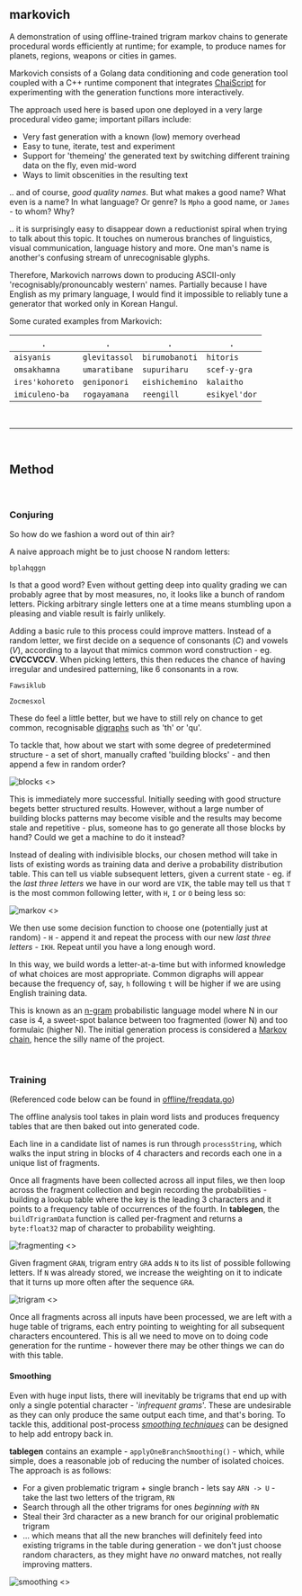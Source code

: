 ## markovich

A demonstration of using offline-trained trigram markov chains to generate procedural words efficiently at runtime; for example, to produce names for planets, regions, weapons or cities in games.

Markovich consists of a Golang data conditioning and code generation tool coupled with a C++ runtime component that integrates [ChaiScript](https://github.com/ChaiScript) for experimenting with the generation functions more interactively. 

The approach used here is based upon one deployed in a very large procedural video game; important pillars include:

* Very fast generation with a known (low) memory overhead
* Easy to tune, iterate, test and experiment 
* Support for 'themeing' the generated text by switching different training data on the fly, even mid-word
* Ways to limit obscenities in the resulting text

.. and of course, *good quality names*. But what makes a good name? What even is a name? In what language? Or genre? Is `Mpho` a good name, or `James` - to whom? Why?

.. it is surprisingly easy to disappear down a reductionist spiral when trying to talk about this topic. It touches on numerous branches of linguistics, visual communication, language history and more. One man's name is another's confusing stream of unrecognisable glyphs.

Therefore, Markovich narrows down to producing ASCII-only 'recognisably/pronouncably western' names. Partially because I have English as my primary language, I would find it impossible to reliably tune a generator that worked only in Korean Hangul.

Some curated examples from Markovich:

. | . | . | .
--- | --- | --- | ---
`aisyanis` | `glevitassol` | `birumobanoti` | `hitoris`
`omsakhamna` | `umaratibane` | `supuriharu` | `scef-y-gra`
`ires'kohoreto` | `geniponori` | `eishichemino` | `kalaitho`
`imiculeno-ba` | `rogayamana` | `reengill` | `esikyel'dor`



<br><hr><br>
## Method

<br>

### Conjuring

So how do we fashion a word out of thin air?

A naive approach might be to just choose N random letters:

```bplahqggn```

Is that a good word? Even without getting deep into quality grading we can probably agree that by most measures, no, it looks like a bunch of random letters. Picking arbitrary single letters one at a time means stumbling upon a pleasing and viable result is fairly unlikely.

Adding a basic rule to this process could improve matters. Instead of a random letter, we first decide on a sequence of consonants (*C*) and vowels (*V*), according to a layout that mimics common word construction - eg. **CVCCVCCV**. When picking letters, this then reduces the chance of having irregular and undesired patterning, like 6 consonants in a row. 

```Fawsiklub```

```Zocmesxol```

These do feel a little better, but we have to still rely on chance to get common, recognisable [digraphs](https://en.wikipedia.org/wiki/Digraph_(orthography)) such as 'th' or 'qu'.


To tackle that, how about we start with some degree of predetermined structure - a set of short, manually crafted 'building blocks' - and then append a few in random order?

![blocks <>](/doc/block-demo1.svg "Blocks")

This is immediately more successful. Initially seeding with good structure begets better structured results. However, without a large number of building blocks patterns may become visible and the results may become stale and repetitive - plus, someone has to go generate all those blocks by hand? Could we get a machine to do it instead? 

Instead of dealing with indivisible blocks, our chosen method will take in lists of existing words as training data and derive a probability distribution table. This can tell us viable subsequent letters, given a current state - eg. if the *last three letters* we have in our word are ```VIK```, the table may tell us that ```T``` is the most common following letter, with ```H```, ```I``` or ```O``` being less so:

![markov <>](/doc/markov-demo1.svg "Markov")

We then use some decision function to choose one (potentially just at random) - ```H``` - append it and repeat the process with our new *last three letters* - ```IKH```. Repeat until you have a long enough word.

In this way, we build words a letter-at-a-time but with informed knowledge of what choices are most appropriate. Common digraphs will appear because the frequency of, say, ```h``` following ```t``` will be higher if we are using English training data.

This is known as an [n-gram](https://en.wikipedia.org/wiki/N-gram) probabilistic language model where N in our case is 4, a sweet-spot balance between too fragmented (lower N) and too formulaic (higher N). The initial generation process is considered a [Markov chain](https://en.wikipedia.org/wiki/Markov_chain), hence the silly name of the project.

<br>

### Training

(Referenced code below can be found in [offline/freqdata.go](offline/freqdata.go))

The offline analysis tool takes in plain word lists and produces frequency tables that are then baked out into generated code.

Each line in a candidate list of names is run through ```processString```, which walks the input string in blocks of 4 characters and records each one in a unique list of fragments.

Once all fragments have been collected across all input files, we then loop across the fragment collection and begin recording the probabilities - building a lookup table where the key is the leading 3 characters and it points to a frequency table of occurrences of the fourth. In **tablegen**, the ```buildTrigramData``` function is called per-fragment and returns a ```byte:float32``` map of character to probability weighting.

![fragmenting <>](/doc/fragment.svg "Fragment")

Given fragment ```GRAN```, trigram entry ```GRA``` adds ```N``` to its list of possible following letters. If ```N``` was already stored, we increase the weighting on it to indicate that it turns up more often after the sequence ```GRA```.

![trigram <>](/doc/trigram.svg "Trigram")

Once all fragments across all inputs have been processed, we are left with a huge table of trigrams, each entry pointing to weighting for all subsequent characters encountered. This is all we need to move on to doing code generation for the runtime - however there may be other things we can do with this table.

#### Smoothing

Even with huge input lists, there will inevitably be trigrams that end up with only a single potential character - '*infrequent grams*'. These are undesirable as they can only produce the same output each time, and that's boring. To tackle this, additional post-process [*smoothing techniques*](https://en.wikipedia.org/wiki/N-gram#Smoothing_techniques) can be designed to help add entropy back in.

**tablegen** contains an example - ```applyOneBranchSmoothing()``` - which, while simple, does a reasonable job of reducing the number of isolated choices. The approach is as follows:

* For a given problematic trigram + single branch - lets say ```ARN -> U``` - take the last two letters of the trigram, ```RN```
* Search through all the other trigrams for ones *beginning with* ```RN```
* Steal their 3rd character as a new branch for our original problematic trigram
* ... which means that all the new branches will definitely feed into existing trigrams in the table during generation - we don't just choose random characters, as they might have *no* onward matches, not really improving matters.

![smoothing <>](/doc/smoothing.svg "Smoothing")